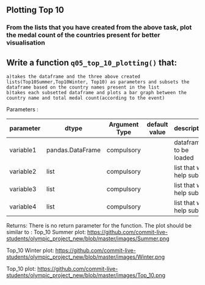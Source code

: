 ## Plotting Top 10

### From the lists that you have created from the above task, plot the medal count of the countries present for better visualisation

## Write a function `q05_top_10_plotting()` that:
    
    a)takes the dataframe and the three above created lists(Top10Summer,Top10Winter, Top10) as parameters and subsets the dataframe based on the country names present in the list
    b)takes each subsetted dataframe and plots a bar graph between the country name and total medal count(according to the event)
   
    
Parameters :

| parameter | dtype          | Argument Type | default value | description                   |
|-----------|----------------|---------------|---------------|-------------------------------|
| variable1  |pandas.DataFrame| compulsory    |               | dataframe to be loaded        |
| variable2  |list          | compulsory    |               | list that will help subset        |
| variable3  |list          | compulsory    |               | list that will help subset        |
| variable4  |list          | compulsory    |               | list that will help subset        |



Returns:
There is no return parameter for the function. The plot should be similar to :
Top_10 Summer plot: https://github.com/commit-live-students/olympic_project_new/blob/master/images/Summer.png

Top_10 Winter plot: https://github.com/commit-live-students/olympic_project_new/blob/master/images/Winter.png

Top_10 plot: https://github.com/commit-live-students/olympic_project_new/blob/master/images/Top_10.png